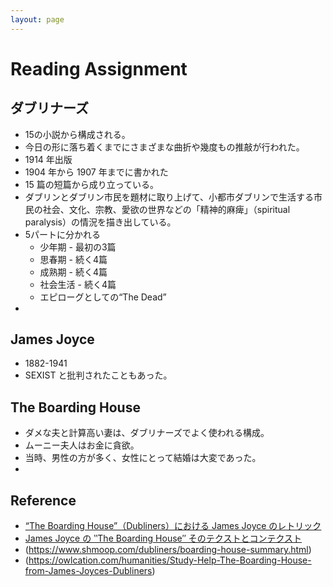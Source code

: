 ```yaml
---
layout: page
---
```


# Reading Assignment

## ダブリナーズ

* 15の小説から構成される。
* 今日の形に落ち着くまでにさまざまな曲折や幾度もの推敲が行われた。 
* 1914 年出版
* 1904 年から 1907 年までに書かれた
* 15 篇の短篇から成り立っている。
* ダブリンとダブリン市民を題材に取り上げて、小都市ダブリンで生活する市民の社会、文化、宗教、愛欲の世界などの「精神的麻痺」（spiritual
paralysis）の情況を描き出している。
* 5パートに分かれる
    * 少年期 - 最初の3篇
    * 思春期 - 続く4篇
    * 成熟期 - 続く4篇
    * 社会生活 - 続く4篇
    * エピローグとしての“The Dead”
* 

## James Joyce

* 1882-1941
* SEXIST と批判されたこともあった。

## The Boarding House

* ダメな夫と計算高い妻は、ダブリナーズでよく使われる構成。
* ムーニー夫人はお金に貪欲。
* 当時、男性の方が多く、女性にとって結婚は大変であった。
* 

## Reference

* [“The Boarding House”（Dubliners）における James Joyce のレトリック](https://ci.nii.ac.jp/els/contentscinii_20190102123217.pdf?id=ART0009433087)
* [James Joyce の ‶The Boarding House″ そのテクストとコンテクスト ](http://www.osaka-geidai.ac.jp/geidai/laboratory/kiyou/pdf/kiyou20/kiyou20-09.pdf)
* (https://www.shmoop.com/dubliners/boarding-house-summary.html)
* (https://owlcation.com/humanities/Study-Help-The-Boarding-House-from-James-Joyces-Dubliners)
